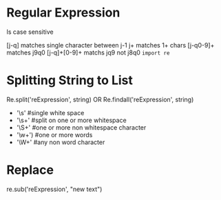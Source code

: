 # Regular Expression
Is case sensitive

[j-q] matches single character between j-1
j+ matches 1+ chars
[j-q0-9]+ matches j9q0
[j-q]+[0-9]+ matchs jq9 not j8q0
```import re```

# Splitting String to List
Re.split('reExpression', string)
OR Re.findall('reExpression', string)
- '\s' #single white space
- '\s+' #split on one or more whitespace
- '\S+' #one or more non whitespace character
- '\w+') #one or more words
- '\W+' #any non word character

# Replace
re.sub('reExpression', "new text")
